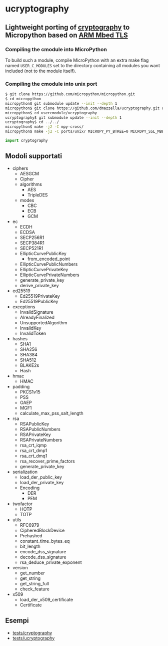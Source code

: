 # ucryptography

Lightweight porting of [cryptography](https://github.com/pyca/cryptography)  to Micropython based on [ARM Mbed TLS](https://github.com/ARMmbed/mbedtls)
---------------

### Compiling the cmodule into MicroPython

To build such a module, compile MicroPython with an extra make flag named ```USER_C_MODULES``` set to the directory containing all modules you want included (not to the module itself).

### Compiling the cmodule into unix port

```bash
$ git clone https://github.com/micropython/micropython.git
$ cd micropython
micropython$ git submodule update --init --depth 1
micropython$ git clone https://github.com/dmazzella/ucryptography.git usercmodule/ucryptography
micropython$ cd usercmodule/ucryptography
ucryptography$ git submodule update --init --depth 1
ucryptography$ cd ../../
micropython$ make -j2 -C mpy-cross/
micropython$ make -j2 -C ports/unix/ MICROPY_PY_BTREE=0 MICROPY_SSL_MBEDTLS=1 USER_C_MODULES="$(pwd)/usercmodule"
```

```python
import cryptography
```

## Modoli supportati

- ciphers
  - AESGCM
  - Cipher
  - algorithms
    - AES
    - TripleDES
  - modes
    - CBC
    - ECB
    - GCM
- ec
  - ECDH
  - ECDSA
  - SECP256R1
  - SECP384R1
  - SECP521R1
  - EllipticCurvePublicKey
    - from_encoded_point
  - EllipticCurvePublicNumbers
  - EllipticCurvePrivateKey
  - EllipticCurvePrivateNumbers
  - generate_private_key
  - derive_private_key
- ed25519
  - Ed25519PrivateKey
  - Ed25519PublicKey
- exceptions
  - InvalidSignature
  - AlreadyFinalized
  - UnsupportedAlgorithm
  - InvalidKey
  - InvalidToken
- hashes
  - SHA1
  - SHA256
  - SHA384
  - SHA512
  - BLAKE2s
  - Hash
- hmac
  - HMAC
- padding
  - PKCS1v15
  - PSS
  - OAEP
  - MGF1
  - calculate_max_pss_salt_length
- rsa
  - RSAPublicKey
  - RSAPublicNumbers
  - RSAPrivateKey
  - RSAPrivateNumbers
  - rsa_crt_iqmp
  - rsa_crt_dmp1
  - rsa_crt_dmq1
  - rsa_recover_prime_factors
  - generate_private_key
- serialization
  - load_der_public_key
  - load_der_private_key
  - Encoding
    - DER
    - PEM
- twofactor
  - HOTP
  - TOTP
- utils
  - RFC6979
  - CipheredBlockDevice
  - Prehashed
  - constant_time_bytes_eq
  - bit_length
  - encode_dss_signature
  - decode_dss_signature
  - rsa_deduce_private_exponent
- version
  - get_number
  - get_string
  - get_string_full
  - check_feature
- x509
  - load_der_x509_certificate
  - Certificate

## Esempi
- [tests/cryptography](https://github.com/dmazzella/ucryptography/tree/master/tests/cryptography)
- [tests/ucryptography](https://github.com/dmazzella/ucryptography/tree/master/tests/ucryptography)
